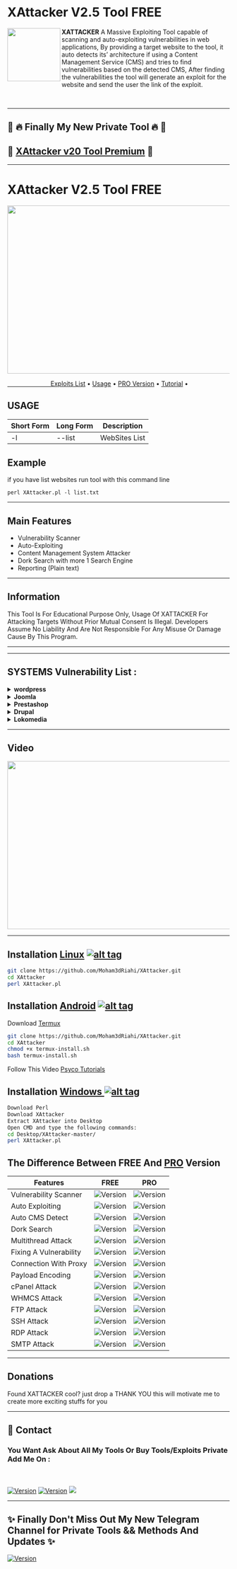 <h1>XAttacker V2.5 Tool FREE</h1>
<img align="left" width="120" height="120" src="https://i.ibb.co/hWRd9g5/hacker-icon-on-white-background-vector-27223273-1.jpg">

**XATTACKER** A Massive Exploiting Tool capable of scanning and auto-exploiting vulnerabilities in web applications, By providing a target website to the tool, it auto detects its’ architecture if using a Content Management Service (CMS) and tries to find vulnerabilities based on the detected CMS, After finding the vulnerabilities the tool will generate an exploit for the website and send the user the link of the exploit. 
 
<br> 


<hr><h2>📣 🔥 Finally My New Private Tool 🔥 📣</h2>
<h2>🌟 <a href="https://github.com/Moham3dRiahi/XAttacker/blob/master/Premium.md">XAttacker v20 Tool Premium</a> 🌟</h2>
<hr>
<h1>XAttacker V2.5 Tool FREE</h1>
<p><img src="https://i.ibb.co/hY1LqgC/Screenshot-at-2021-07-31-09-01-23.png" width="620" height="380" /></p>
  <a href="#tools">&ensp;&ensp;&ensp;&ensp;&ensp;&ensp;&ensp;&ensp;&ensp;&ensp;&ensp;&ensp;&ensp;&ensp;Exploits List</a> •
    <a href="#usage">Usage</a> •
  <a href="#pro">PRO Version</a> •  
  <a href="#tuto">Tutorial</a> •

<a id="usage"><h2>USAGE</h2></a>
<table>
<thead>
<tr>
<th>Short Form</th>
<th>Long Form</th>
<th>Description</th>
</tr>
</thead>
<tbody>
<tr>
<td>-l</td>
<td>--list</td>
<td>WebSites List</td>
</tr>
<tr>
</tr>
</tbody></table>

<h2>Example</h2>
<p>if you have list websites run tool with this command line<p>
<code>perl XAttacker.pl -l list.txt</code>

<hr> 

## Main Features

- Vulnerability Scanner
- Auto-Exploiting
- Content Management System Attacker
- Dork Search with more 1 Search Engine
- Reporting (Plain text)

<hr> 
 <h2> Information</h2>
 This Tool Is For Educational Purpose Only, Usage Of XATTACKER For Attacking Targets Without Prior Mutual Consent Is Illegal. Developers Assume No Liability And Are Not Responsible For Any Misuse Or Damage Cause By This Program.
<hr>

<hr>
<a id="tools"><h2>SYSTEMS Vulnerability List : </h2>

<details>
<summary><strong>wordpress </strong></summary>
- Adblock Blocker<br />
- WP All Import<br />
- Blaze<br />
- Catpro<br />
- Cherry Plugin<br />
- Download Manager<br />
- Formcraft<br />
- levoslideshow<br />
- Power Zoomer<br />
- Gravity Forms<br />
- Revslider Upload Shell<br />
- Revslider Dafece Ajax<br />
- Revslider Get Config<br />
- Showbiz<br />
- Simple Ads Manager<br />
- Slide Show Pro<br />
- WP Mobile Detector<br />
- Wysija<br />
- InBoundio Marketing<br />
- dzs-zoomsounds<br />
- Reflex Gallery<br />
- Creative Contact Form<br />
- Work The Flow File Upload<br />
- WP Job Manger<br />
- PHP Event Calendar<br />
- Synoptic<br />
- Wp Shop<br />
- Content Injection<br />
- Cubed Theme<br />
- Rightnow Theme<br />
- Konzept<br />
- Omni Secure Files<br />
- Pitchprint<br />
- Satoshi<br />
- Pinboard<br />
- Barclaycart<br />
</details>

<details>
<summary><strong>Joomla </strong></summary>
- Com Jce<br />
- Com Media<br />
- Com Jdownloads<br />
- Com Fabrik<br />
- Com Jdownloads Index<br />
- Com Foxcontact<br />
- Com Ads Manager<br />
- Com Blog<br />
- Com Users<br />
- Com Weblinks<br />
- mod_simplefileupload<br />
- Com Facileforms<br />
- Com Jwallpapers<br />
- Com Extplorer<br />
- Com Rokdownloads<br />
- Com Sexycontactform<br />
- Com Jbcatalog<br />
</details>

<details>
<summary><strong>Prestashop </strong></summary>
- columnadverts<br />
- soopamobile<br />
- soopabanners<br />
- Vtermslideshow<br />
- simpleslideshow<br />
- productpageadverts<br />
- homepageadvertise<br />
- homepageadvertise2<br />
- jro_homepageadvertise<br />
- attributewizardpro<br />
- 1attributewizardpro<br />
- AttributewizardproOLD<br />
- attributewizardpro_x<br />
- advancedslider<br />
- cartabandonmentpro<br />
- cartabandonmentproOld<br />
- videostab<br />
- wg24themeadministration<br />
- fieldvmegamenu<br />
- wdoptionpanel<br />
- pk_flexmenu<br />
- pk_vertflexmenu<br />
- nvn_export_orders<br />
- megamenu<br />
- tdpsthemeoptionpanel<br />
- psmodthemeoptionpanel<br />
- masseditproduct<br />
- blocktestimonial<br />
</details>


<details>
<summary><strong>Drupal </strong></summary>
- Add Admin<br />
- Drupalgeddon<br />
</details>


<details>
<summary><strong>Lokomedia </strong></summary>
- SQL injection<br />

</details>

<hr>
<a id="tuto"> <h2>Video</h2>
<a href="https://www.youtube.com/watch?v=EgqTsrWt2VU"><img src="https://i.imgur.com/5B96biH.png"width="620" height="380"/></a>
</hr>

<hr>


## Installation [Linux](https://wikipedia.org/wiki/Linux) [![alt tag](http://icons.iconarchive.com/icons/dakirby309/simply-styled/32/OS-Linux-icon.png)](https://fr.wikipedia.org/wiki/Linux)

```bash
git clone https://github.com/Moham3dRiahi/XAttacker.git
cd XAttacker
perl XAttacker.pl
```
## Installation [Android](https://wikipedia.org/wiki/Android) [![alt tag](https://cdn1.iconfinder.com/data/icons/logotypes/32/android-32.png)](https://fr.wikipedia.org/wiki/Android)

Download [Termux](https://play.google.com/store/apps/details?id=com.termux)

```bash
git clone https://github.com/Moham3dRiahi/XAttacker.git
cd XAttacker
chmod +x termux-install.sh
bash termux-install.sh
```

Follow This Video [Psyco Tutorials](https://www.youtube.com/watch?v=3QezrdBW1D8)

## Installation [Windows ](https://wikipedia.org/wiki/Microsoft_Windows)[![alt tag](http://icons.iconarchive.com/icons/tatice/cristal-intense/32/Windows-icon.png)](https://fr.wikipedia.org/wiki/Microsoft_Windows)
```bash
Download Perl
Download XAttacker
Extract XAttacker into Desktop
Open CMD and type the following commands:
cd Desktop/XAttacker-master/
perl XAttacker.pl
```

<a id="pro"></a>
<h2>The Difference Between FREE And <a href="https://github.com/Moham3dRiahi/XAttacker/blob/master/Premium.md">PRO</a> Version</h2>
<table>
<thead>
<tr>
<th>Features</th>
<th>FREE</th>
<th>PRO</th>
</tr>
</thead>
<tbody>
 <tr>
<td>Vulnerability Scanner</td>
<td><img src="https://img.shields.io/badge/-71 Vulnerability-yellow" alt="Version" data-canonical-src="https://img.shields.io/badge/ICQ-moham3driahi-brightgreen " style="max-width:100%;"></a></td>
<td><img src="https://img.shields.io/badge/-1844 Vulnerability-important" alt="Version" data-canonical-src="https://img.shields.io/badge/ICQ-moham3driahi-brightgreen " style="max-width:100%;"></a></td>
</tr>
  <tr>
<td>Auto Exploiting</td>
<td><img src="https://img.shields.io/badge/-70 Exploit-yellow" alt="Version" data-canonical-src="https://img.shields.io/badge/ICQ-moham3driahi-brightgreen " style="max-width:100%;"></a></td>
<td><img src="https://img.shields.io/badge/-1820 Exploit-important" alt="Version" data-canonical-src="https://img.shields.io/badge/ICQ-moham3driahi-brightgreen " style="max-width:100%;"></a></a></td>
</tr>
 <tr>
<td>Auto CMS Detect</td>
<td><img src="https://img.shields.io/badge/-5 CMS-yellow" alt="Version" data-canonical-src="https://img.shields.io/badge/ICQ-moham3driahi-brightgreen " style="max-width:100%;"></a></td>
<td><img src="https://img.shields.io/badge/-23 CMS's-important" alt="Version" data-canonical-src="https://img.shields.io/badge/ICQ-moham3driahi-brightgreen " style="max-width:100%;"></a></td>
</tr>
<tr>
<td>Dork Search</td>
<td><img src="https://img.shields.io/badge/-1 Search Engine-yellow" alt="Version" data-canonical-src="https://img.shields.io/badge/ICQ-moham3driahi-brightgreen " style="max-width:100%;"></a></td>
<td><img src="https://img.shields.io/badge/-50 Search Engines-important" alt="Version" data-canonical-src="https://img.shields.io/badge/ICQ-moham3driahi-brightgreen " style="max-width:100%;"></a></a></td>
</tr>  <tr>


  <tr>
<td>Multithread Attack</td>
<td><img src="https://img.shields.io/badge/-Not%20Available-red" alt="Version" data-canonical-src="https://img.shields.io/badge/ICQ-moham3driahi-brightgreen " style="max-width:100%;"></a></td>
<td><img src="https://img.shields.io/badge/-Available-green" alt="Version" data-canonical-src="https://img.shields.io/badge/ICQ-moham3driahi-brightgreen " style="max-width:100%;"></a></a></td>
</tr>

  <tr>
<td>Fixing A Vulnerability</td>
<td><img src="https://img.shields.io/badge/-Not%20Available-red" alt="Version" data-canonical-src="https://img.shields.io/badge/ICQ-moham3driahi-brightgreen " style="max-width:100%;"></a></td>
<td><img src="https://img.shields.io/badge/-Available-green" alt="Version" data-canonical-src="https://img.shields.io/badge/ICQ-moham3driahi-brightgreen " style="max-width:100%;"></a></a></td>
</tr>

  <tr>
<td>Connection With Proxy</td>
<td><img src="https://img.shields.io/badge/-Not%20Available-red" alt="Version" data-canonical-src="https://img.shields.io/badge/ICQ-moham3driahi-brightgreen " style="max-width:100%;"></a></td>
<td><img src="https://img.shields.io/badge/-Available-green" alt="Version" data-canonical-src="https://img.shields.io/badge/ICQ-moham3driahi-brightgreen " style="max-width:100%;"></a></a></td>
</tr>


  <tr>
<td>Payload Encoding</td>
<td><img src="https://img.shields.io/badge/-Not%20Available-red" alt="Version" data-canonical-src="https://img.shields.io/badge/ICQ-moham3driahi-brightgreen " style="max-width:100%;"></a></td>
<td><img src="https://img.shields.io/badge/-Available-green" alt="Version" data-canonical-src="https://img.shields.io/badge/ICQ-moham3driahi-brightgreen " style="max-width:100%;"></a></a></td>
</tr>

  <tr>
<td>cPanel Attack</td>
<td><img src="https://img.shields.io/badge/-Not%20Available-red" alt="Version" data-canonical-src="https://img.shields.io/badge/ICQ-moham3driahi-brightgreen " style="max-width:100%;"></a></td>
<td><img src="https://img.shields.io/badge/-Available-green" alt="Version" data-canonical-src="https://img.shields.io/badge/ICQ-moham3driahi-brightgreen " style="max-width:100%;"></a></a></td>
</tr>

  <tr>
<td>WHMCS Attack</td>
<td><img src="https://img.shields.io/badge/-Not%20Available-red" alt="Version" data-canonical-src="https://img.shields.io/badge/ICQ-moham3driahi-brightgreen " style="max-width:100%;"></a></td>
<td><img src="https://img.shields.io/badge/-Available-green" alt="Version" data-canonical-src="https://img.shields.io/badge/ICQ-moham3driahi-brightgreen " style="max-width:100%;"></a></a></td>
</tr>


  <tr>
<td>FTP Attack</td>
<td><img src="https://img.shields.io/badge/-Not%20Available-red" alt="Version" data-canonical-src="https://img.shields.io/badge/ICQ-moham3driahi-brightgreen " style="max-width:100%;"></a></td>
<td><img src="https://img.shields.io/badge/-Available-green" alt="Version" data-canonical-src="https://img.shields.io/badge/ICQ-moham3driahi-brightgreen " style="max-width:100%;"></a></a></td>
</tr>


  <tr>
<td>SSH Attack</td>
<td><img src="https://img.shields.io/badge/-Not%20Available-red" alt="Version" data-canonical-src="https://img.shields.io/badge/ICQ-moham3driahi-brightgreen " style="max-width:100%;"></a></td>
<td><img src="https://img.shields.io/badge/-Available-green" alt="Version" data-canonical-src="https://img.shields.io/badge/ICQ-moham3driahi-brightgreen " style="max-width:100%;"></a></a></td>
</tr>


  <tr>
<td>RDP Attack</td>
<td><img src="https://img.shields.io/badge/-Not%20Available-red" alt="Version" data-canonical-src="https://img.shields.io/badge/ICQ-moham3driahi-brightgreen " style="max-width:100%;"></a></td>
<td><img src="https://img.shields.io/badge/-Available-green" alt="Version" data-canonical-src="https://img.shields.io/badge/ICQ-moham3driahi-brightgreen " style="max-width:100%;"></a></a></td>
</tr>


  <tr>
<td>SMTP Attack</td>
<td><img src="https://img.shields.io/badge/-Not%20Available-red" alt="Version" data-canonical-src="https://img.shields.io/badge/ICQ-moham3driahi-brightgreen " style="max-width:100%;"></a></td>
<td><img src="https://img.shields.io/badge/-Available-green" alt="Version" data-canonical-src="https://img.shields.io/badge/ICQ-moham3driahi-brightgreen " style="max-width:100%;"></a></a></td>
</tr>





</tbody></table>

<hr>

## Donations

Found XATTACKER cool? just drop a THANK YOU 
this will motivate me to create more exciting stuffs for you

<hr>
<h2>📧 Contact</h2>
<h3>You Want Ask About All My Tools Or Buy Tools/Exploits Private Add Me On : </h3><br>
 <tr><br>
<td><a href="https://t.me/moham3driahi"><img src="https://img.shields.io/badge/TELEGRAM-moham3driahi-blue" alt="Version" data-canonical-src="https://img.shields.io/badge/TELEGRAM-moham3driahi-blue" style="max-width:100%;"></a></td>
</tr>

 <tr>
<td><a href="https://icq.im/moham3driahi"><img src="https://img.shields.io/badge/ICQ-moham3driahi-brightgreen " alt="Version" data-canonical-src="https://img.shields.io/badge/ICQ-moham3driahi-brightgreen " style="max-width:100%;"></a></td>
</tr>

 <tr>
<td><a href="mailto:mohamedriahi@gmail.com"><img src="https://img.shields.io/badge/Mail-moham3driahi%40gmail.com-red " style="max-width:100%;"></a></td>
</tr>
<hr>
<h2> ✨ Finally Don't Miss Out My New Telegram Channel for Private Tools && Methods And Updates ✨ </h2>

<a href="https://t.me/moham3driahi_tools"><img src="https://img.shields.io/badge/Channel-Private%20Hacking%20Tools-red " alt="Version" data-canonical-src="https://img.shields.io/badge/Channel-Private%20Hacking%20Tools-red " style="max-width:100%;"></a>
